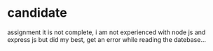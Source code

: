 # candidate
assignment
it is not complete, i am not experienced with node js and express js but did my best, get an error while reading the datebase...
